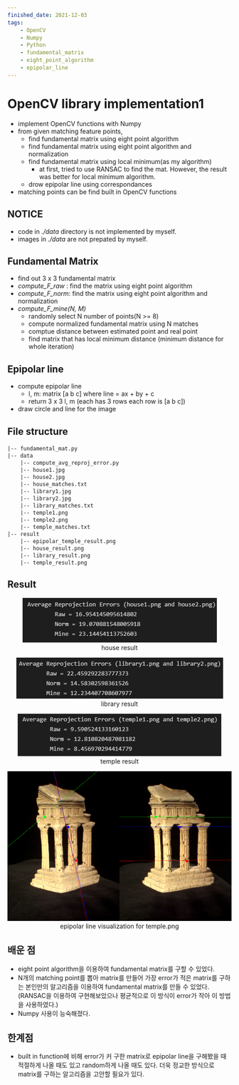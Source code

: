 ```yaml
---
finished_date: 2021-12-03
tags:
    - OpenCV
    - Numpy
    - Python
    - fundamental_matrix
    - eight_point_algorithm
    - epipolar_line
---
```

# OpenCV library implementation1
- implement OpenCV functions with Numpy
- from given matching feature points,
    - find fundamental matrix using eight point algorithm
    - find fundamental matrix using eight point algorithm and normalization
    - find fundamental matrix using local minimum(as my algorithm)
        - at first, tried to use RANSAC to find the mat. However, the result was better for local minimum algorithm.
    - drow epipolar line using correspondances
- matching points can be find built in OpenCV functions

## NOTICE
- code in *./data* directory is not implemented by myself.
- images in *./data* are not prepated by myself.

## Fundamental Matrix
- find out 3 x 3 fundamental matrix
- *compute_F_raw* : find the matrix using eight point algorithm
- *compute_F_norm*: find the matrix using eight point algorithm and normalization
- *compute_F_mine(N, M)*
    - randomly select N number of points(N >= 8)
    - compute normalized fundamental matrix using N matches
    - comptue distance between estimated point and real point
    - find matrix that has local minimum distance (minimum distance for whole iteration)

## Epipolar line
- compute epipolar line
    - l, m: matrix [a b c] where line = ax + by + c
    - return 3 x 3 l, m (each has 3 rows each row is [a b c])
- draw circle and line for the image


## File structure
```
|-- fundamental_mat.py
|-- data
    |-- compute_avg_reproj_error.py
    |-- house1.jpg
    |-- house2.jpg
    |-- house_matches.txt
    |-- library1.jpg
    |-- library2.jpg
    |-- library_matches.txt
    |-- temple1.png
    |-- temple2.png
    |-- temple_matches.txt
|-- result
    |-- epipolar_temple_result.png
    |-- house_result.png
    |-- library_result.png
    |-- temple_result.png
```

## Result
<p align=center>
    <img src="./result/house_result.png" alt="house result"><br/>
    house result
</p>
<p align=center>
    <img src="./result/library_result.png" alt="library result"><br/>
    library result
</p>
<p align=center>
    <img src="./result/temple_result.png" alt="temple result"><br/>
    temple result
</p>
<p align=center>
    <img src="./result/epipolar_temple_result.png" alt="epipolar line visualization"><br/>
    epipolar line visualization for temple.png
</p>

## 배운 점
- eight point algorithm을 이용하여 fundamental matrix를 구할 수 있었다.
- N개의 matching point를 뽑아 matrix를 만들어 가장 error가 적은 matrix를 구하는 본인만의 알고리즘을 이용하여 fundamental matrix를 만들 수 있었다. (RANSAC을 이용하여 구현해보았으나 평균적으로 이 방식이 error가 작아 이 방법을 사용하였다.)
- Numpy 사용이 능숙해졌다.

## 한계점
- built in function에 비해 error가 커 구한 matrix로 epipolar line을 구해봤을 때 적절하게 나올 때도 있고 random하게 나올 때도 있다. 더욱 정교한 방식으로 matrix를 구하는 알고리즘을 고안할 필요가 있다.
